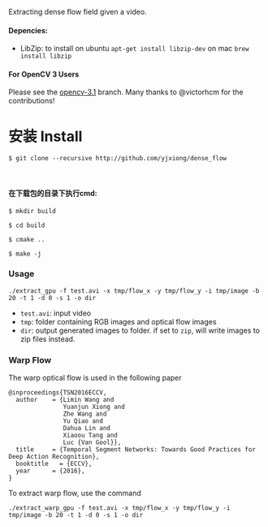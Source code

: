 Extracting dense flow field given a video.

#### Depencies:
- LibZip: 
to install on ubuntu ```apt-get install libzip-dev``` on mac ```brew install libzip```

#### For OpenCV 3 Users
Please see the [opencv-3.1](https://github.com/yjxiong/dense_flow/tree/opencv-3.1) branch. Many thanks to @victorhcm for the contributions!

安装 Install
=
    $ git clone --recursive http://github.com/yjxiong/dense_flow
    
#### 在下载包的目录下执行cmd:
    $ mkdir build 
    
    $ cd build
    
    $ cmake .. 
    
    $ make -j


### Usage
```
./extract_gpu -f test.avi -x tmp/flow_x -y tmp/flow_y -i tmp/image -b 20 -t 1 -d 0 -s 1 -o dir
```
- `test.avi`: input video
- `tmp`: folder containing RGB images and optical flow images
- `dir`: output generated images to folder. if set to `zip`, will write images to zip files instead.

### Warp Flow
The warp optical flow is used in the following paper

```
@inproceedings{TSN2016ECCV,
  author    = {Limin Wang and
               Yuanjun Xiong and
               Zhe Wang and
               Yu Qiao and
               Dahua Lin and
               Xiaoou Tang and
               Luc {Van Gool}},
  title     = {Temporal Segment Networks: Towards Good Practices for Deep Action Recognition},
  booktitle   = {ECCV},
  year      = {2016},
}
```

To extract warp flow, use the command
```
./extract_warp_gpu -f test.avi -x tmp/flow_x -y tmp/flow_y -i tmp/image -b 20 -t 1 -d 0 -s 1 -o dir
```
